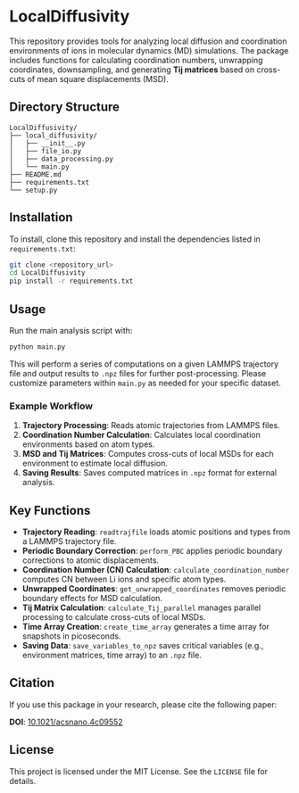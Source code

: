 
# LocalDiffusivity

This repository provides tools for analyzing local diffusion and coordination environments of ions in molecular dynamics (MD) simulations. The package includes functions for calculating coordination numbers, unwrapping coordinates, downsampling, and generating **Tij matrices** based on cross-cuts of mean square displacements (MSD). 

## Directory Structure

```
LocalDiffusivity/
├── local_diffusivity/
│   ├── __init__.py
│   ├── file_io.py
│   ├── data_processing.py
│   └── main.py
├── README.md
├── requirements.txt
└── setup.py
```

## Installation

To install, clone this repository and install the dependencies listed in `requirements.txt`:

```bash
git clone <repository_url>
cd LocalDiffusivity
pip install -r requirements.txt
```

## Usage

Run the main analysis script with:

```bash
python main.py
```

This will perform a series of computations on a given LAMMPS trajectory file and output results to `.npz` files for further post-processing. Please customize parameters within `main.py` as needed for your specific dataset.

### Example Workflow

1. **Trajectory Processing**: Reads atomic trajectories from LAMMPS files.
2. **Coordination Number Calculation**: Calculates local coordination environments based on atom types.
3. **MSD and Tij Matrices**: Computes cross-cuts of local MSDs for each environment to estimate local diffusion.
4. **Saving Results**: Saves computed matrices in `.npz` format for external analysis.

## Key Functions

- **Trajectory Reading**: `readtrajfile` loads atomic positions and types from a LAMMPS trajectory file.
- **Periodic Boundary Correction**: `perform_PBC` applies periodic boundary corrections to atomic displacements.
- **Coordination Number (CN) Calculation**: `calculate_coordination_number` computes CN between Li ions and specific atom types.
- **Unwrapped Coordinates**: `get_unwrapped_coordinates` removes periodic boundary effects for MSD calculation.
- **Tij Matrix Calculation**: `calculate_Tij_parallel` manages parallel processing to calculate cross-cuts of local MSDs.
- **Time Array Creation**: `create_time_array` generates a time array for snapshots in picoseconds.
- **Saving Data**: `save_variables_to_npz` saves critical variables (e.g., environment matrices, time array) to an `.npz` file.

## Citation

If you use this package in your research, please cite the following paper:

**DOI**: [10.1021/acsnano.4c09552](https://doi.org/10.1021/acsnano.4c09552)

## License

This project is licensed under the MIT License. See the `LICENSE` file for details.
